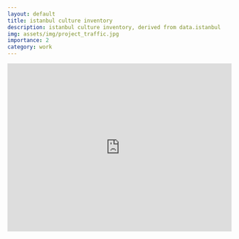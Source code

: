 ```yaml
---
layout: default
title: istanbul culture inventory
description: istanbul culture inventory, derived from data.istanbul
img: assets/img/project_traffic.jpg
importance: 2
category: work
---
```


<div style="width: 100%; overflow: hidden; position: relative; padding-top: 75%;">
  <div style="position: absolute; top: 0; left: 0; width: 100%; height: 100%; transform: scale(0.75); transform-origin: 0 0;">
    <iframe src="https://studio.foursquare.com/map/public/bea1b5e9-46c6-47d9-971c-5e8a629863a0/embed" 
            style="width: 133.33%; height: 133.33%; border: 0;" 
            frameborder="0" allowfullscreen></iframe>
  </div>
</div>
